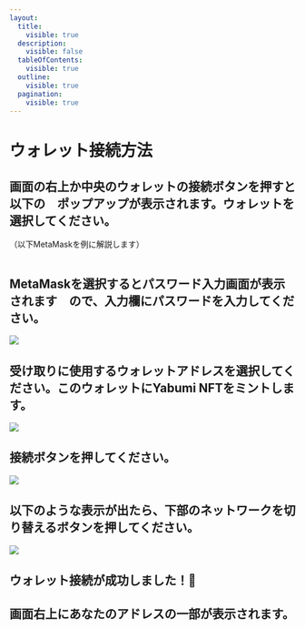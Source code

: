 ```yaml
---
layout:
  title:
    visible: true
  description:
    visible: false
  tableOfContents:
    visible: true
  outline:
    visible: true
  pagination:
    visible: true
---
```


# ウォレット接続方法

## 画面の右上か中央のウォレットの接続ボタンを押すと以下の　ポップアップが表示されます。ウォレットを選択してください。

（以下MetaMaskを例に解説します）

<figure><img src="../../.gitbook/assets/FireShot Capture 046 - Yabumi Minter - www.yabumi.defigeek.xyz.png" alt=""><figcaption></figcaption></figure>

## MetaMaskを選択するとパスワード入力画面が表示されます　ので、入力欄にパスワードを入力してください。

![](<../../.gitbook/assets/image (14).png>)

## 受け取りに使用するウォレットアドレスを選択してください。このウォレットにYabumi NFTをミントします。

![](<../../.gitbook/assets/image (39).png>)



## 接続ボタンを押してください。

![](<../../.gitbook/assets/image (30).png>)

## 以下のような表示が出たら、下部のネットワークを切り替えるボタンを押してください。

![](<../../.gitbook/assets/スクリーンショット 2023-10-03 20.31.09.png>)

## ウォレット接続が成功しました！🎉

## 画面右上にあなたのアドレスの一部が表示されます。

<figure><img src="../../.gitbook/assets/FireShot Capture 047 - Yabumi Minter - www.yabumi.defigeek.xyz.png" alt=""><figcaption></figcaption></figure>
